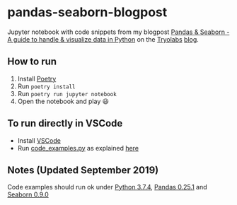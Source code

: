 # pandas-seaborn-blogpost
Jupyter notebook with code snippets from my blogpost [Pandas & Seaborn - A guide to handle & visualize data in Python](https://tryolabs.com/blog/2017/03/16/pandas-seaborn-a-guide-to-handle-visualize-data-elegantly/)
on the [Tryolabs](https://tryolabs.com) [blog](https://tryolabs.com/blog/).

## How to run
  1) Install [Poetry](https://github.com/sdispater/poetry#installation)
  2) Run `poetry install`
  3) Run `poetry run jupyter notebook`
  4) Open the notebook and play :smiley:

## To run directly in VSCode
  * Install [VSCode](https://code.visualstudio.com/)
  * Run [code_examples.py](https://github.com/erovira/pandas-seaborn-blogpost/blob/master/code_examples.py) as explained [here](https://code.visualstudio.com/docs/python/jupyter-support)

## Notes (Updated September 2019)
Code examples should run ok under [Python 3.7.4](https://www.python.org/downloads/release/python-374/),
[Pandas 0.25.1](https://pandas.pydata.org/pandas-docs/version/0.25.1/whatsnew.html) and [Seaborn 0.9.0](https://seaborn.pydata.org/whatsnew.html#v0-9-0-july-2018)
